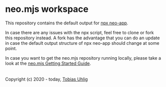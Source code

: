 # neo.mjs workspace
This repository contains the default output for <a href="https://github.com/neomjs/create-app">npx neo-app</a>.

In case there are any issues with the npx script, feel free to clone or fork this repository instead.
A fork has the advantage that you can do an update in case the default output structure of npx neo-app should
change at some point.

In case you want to get the neo.mjs repository running locally, please take a look at
the <a href="https://github.com/neomjs/neo/blob/dev/.github/GETTING_STARTED.md">neo.mjs Getting Started Guide</a>.
<br>
<br>
<br>
Copyright (c) 2020 - today, <a href="https://www.linkedin.com/in/tobiasuhlig/">Tobias Uhlig</a>
